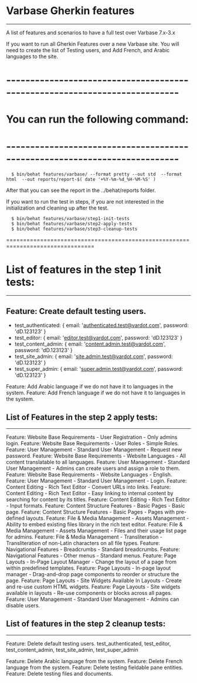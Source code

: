   # Varbase Gherkin features
  ------------------------------------------------------------------------------
  A list of features and scenarios to have a full test over Varbase 7.x-3.x

  If you want to run all Gherkin Features over a new Varbase site.
  You will need to create the list of Testing users, and Add French, and Arabic
  languages to the site.

  # --------------------------------------------------------------------------
  # You can run the following command:
  # --------------------------------------------------------------------------
```
  $ bin/behat features/varbase/ --format pretty --out std  --format html  --out reports/report-$( date '+%Y-%m-%d_%H-%M-%S' )
```
  After that you can see the report in the ../behat/reports folder.

  If you want to run the test in steps, if you are not interested in the
  initialization and cleaning up after the test.
```
  $ bin/behat features/varbase/step1-init-tests
  $ bin/behat features/varbase/step2-apply-tests
  $ bin/behat features/varbase/step3-cleanup-tests
```
================================================================================

# List of features in the step 1 init tests:
--------------------------------------------------------------------------------

## Feature: Create default testing users.
* test_authenticated: { email: 'authenticated.test@vardot.com', password: 'dD.123123' }
* test_editor: { email: 'editor.test@vardot.com', password: 'dD.123123' }
* test_content_admin: { email: 'content.admin.test@vardot.com', password: 'dD.123123' }
* test_site_admin: { email: 'site.admin.test@vardot.com', password: 'dD.123123' }
* test_super_admin: { email: 'super.admin.test@vardot.com', password: 'dD.123123' }

Feature: Add Arabic language if we do not have it to languages in the system.
Feature: Add French language if we do not have it to languages in the system.



## List of Features in the step 2 apply tests:
--------------------------------------------------------------------------------
Feature: Website Base Requirements - User Registration - Only admins login.
Feature: Website Base Requirements - User Roles - Simple Roles.
Feature: User Management - Standard User Management - Request new password.
Feature: Website Base Requirements - Website Languages - All content translatable
         to all languages.
Feature: User Management - Standard User Management - Admins can create users
         and assign a role to them.
Feature: Website Base Requirements - Website Languages - English.
Feature: User Management - Standard User Management - Login.
Feature: Content Editing - Rich Text Editor - Convert URLs into links.
Feature: Content Editing - Rich Text Editor - Easy linking to internal content
         by searching for content by its titles.
Feature: Content Editing - Rich Text Editor - Input formats.
Feature: Content Structure Features - Basic Pages - Basic page.
Feature: Content Structure Features - Basic Pages - Pages with pre-defined layouts.
Feature: File & Media Management - Assets Management - Ability to embed existing
         files library in the rich text editor.
Feature: File & Media Management - Assets Management - Files and their usage 
         list page for admins.
Feature: File & Media Management - Transliteration - Transliteration of 
         non-Latin characters on all file types.
Feature: Navigational Features - Breadcrumbs - Standard breadcrumbs.
Feature: Navigational Features - Other menus - Standard menus.
Feature: Page Layouts -  In-Page Layout Manager - Change the layout of a page
         from within predefined templates.
Feature: Page Layouts - In-page layout manager - Drag-and-drop page components 
         to reorder or structure the page.
Feature: Page Layouts - Site Widgets Available In Layouts - Create and re-use
         custom HTML widgets.
Feature: Page Layouts - Site widgets available in layouts - Re-use components
         or blocks across all pages.
Feature: User Management - Standard User Management - Admins can disable users.

## List of features in the step 2 cleanup tests:
--------------------------------------------------------------------------------
Feature: Delete default testing users.
         test_authenticated, test_editor, test_content_admin, test_site_admin,
         test_super_admin

Feature: Delete Arabic language from the system.
Feature: Delete French language from the system.
Feature: Delete testing fieldable pane entities.
Feature: Delete testing files and documents.
